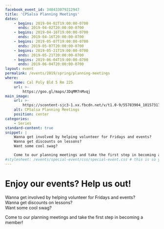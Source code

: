 ```yaml
---
facebook_event_id: 348433079212947
title: 'CPSalsa Planning Meetings'
dates:
    - begins: 2019-04-02T19:00:00-0700
      ends: 2019-04-02T20:00:00-0700
    - begins: 2019-04-16T19:00:00-0700
      ends: 2019-04-16T20:00:00-0700
    - begins: 2019-05-07T19:00:00-0700
      ends: 2019-05-07T20:00:00-0700
    - begins: 2019-05-21T19:00:00-0700
      ends: 2019-05-21T20:00:00-0700
    - begins: 2019-06-04T19:00:00-0700
      ends: 2019-06-04T20:00:00-0700
layout: event
permalink: /events/2019/spring/planning-meetings
where:
    name: Cal Poly Bld 5 Rm 225
    url: >-
        https://goo.gl/maps/JDqMM7nMvqj
main_image:
    url: >-
        https://scontent-sjc3-1.xx.fbcdn.net/v/t1.0-9/55783904_10157317287108000_6555033517275742208_o.jpg?_nc_cat=105&_nc_ht=scontent-sjc3-1.xx&oh=43c721caa73b54deba75c86352285173&oe=5D41C5EA
    alt: CPSalsa Planning Meetings
    position: center
categories:
    - Series
standard-content: true
snippet: |
    Wanna get involved by helping volunteer for Fridays and events?
    Wanna get discounts on lessons?
    Want some cool swag?

    Come to our planning meetings and take the first step in becoming a member!
#stylesheet: /events/special-event/css/special-event.css # this is so you can create your own special stylesheet for the event page
---
```


# Enjoy our events? Help us out!
Wanna get involved by helping volunteer for Fridays and events?  
Wanna get discounts on lessons?  
Want some cool swag?  

Come to our planning meetings and take the first step in becoming a member!
